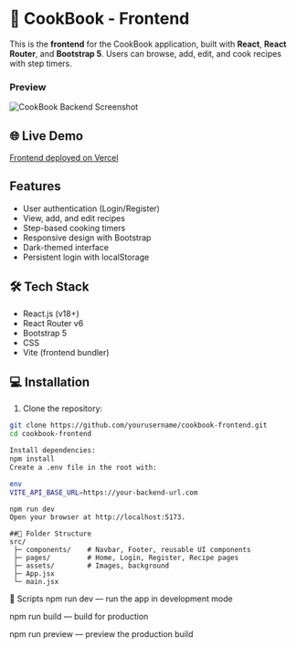 # 🍴 CookBook - Frontend

This is the **frontend** for the CookBook application, built with **React**, **React Router**, and **Bootstrap 5**. Users can browse, add, edit, and cook recipes with step timers.

 ### Preview

![CookBook Backend Screenshot](./static/img/image.png)

## 🌐 Live Demo

[Frontend deployed on Vercel](https://cookbook-frontend-oi5f.vercel.app)

##  Features

- User authentication (Login/Register)
- View, add, and edit recipes
- Step-based cooking timers
- Responsive design with Bootstrap
- Dark-themed interface
- Persistent login with localStorage

## 🛠️ Tech Stack

- React.js (v18+)
- React Router v6
- Bootstrap 5
- CSS
- Vite (frontend bundler)

## 💻 Installation

1. Clone the repository:

```bash
git clone https://github.com/yourusername/cookbook-frontend.git
cd cookbook-frontend

Install dependencies:
npm install
Create a .env file in the root with:

env
VITE_API_BASE_URL=https://your-backend-url.com

npm run dev
Open your browser at http://localhost:5173.
```
```
##📂 Folder Structure
src/
 ├─ components/    # Navbar, Footer, reusable UI components
 ├─ pages/         # Home, Login, Register, Recipe pages
 ├─ assets/        # Images, background
 ├─ App.jsx
 └─ main.jsx
```
🔧 Scripts
npm run dev — run the app in development mode

npm run build — build for production

npm run preview — preview the production build
